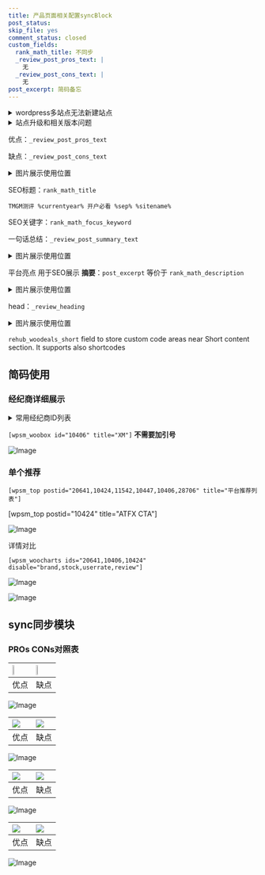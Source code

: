 ```yaml
---
title: 产品页面相关配置syncBlock
post_status: 
skip_file: yes
comment_status: closed
custom_fields:
  rank_math_title: 不同步
  _review_post_pros_text: |
    无
  _review_post_cons_text: |
    无
post_excerpt: 简码备忘
---
```

<details><summary>wordpress多站点无法新建站点</summary>

<li>和报错需要清理cookies一样的原因</li>
<li>wp-config.php里面<code>define( 'SUBDOMAIN_INSTALL', false );//子域名安装</code></li>
<li>新建子站点是用<code>define( 'SUBDOMAIN_INSTALL', true);//子域名安装</code> 完成以后，改成<code>false</code></li>
</details>

<details><summary>站点升级和相关版本问题</summary>

<p>wordpress：5.9.9
woocommerce：7.5.1
出现问题的地方：主题选项里面>><strong>Product layout >>compact style</strong></p>
<p>如何出现没有用过的字段 导致无法保存。先导出配置 然后进行修改，后面再次恢复即可。</p>
<p>出现部分字段无法显示时，需要返回默认布局后，对产品进行保存就好了。</p>
<p></p>
</details>

优点：`_review_post_pros_text`

缺点：`_review_post_cons_text`

<details><summary>图片展示使用位置</summary>

<img src="https://prod-files-secure.s3.us-west-2.amazonaws.com/39ed1227-6d7d-4570-be36-9ccd4a2c4241/f51d3d83-55d4-4bdf-9604-f37ec77ab556/Untitled.png?X-Amz-Algorithm=AWS4-HMAC-SHA256&X-Amz-Content-Sha256=UNSIGNED-PAYLOAD&X-Amz-Credential=ASIAZI2LB4665L4GZEVJ%2F20250714%2Fus-west-2%2Fs3%2Faws4_request&X-Amz-Date=20250714T105520Z&X-Amz-Expires=3600&X-Amz-Security-Token=IQoJb3JpZ2luX2VjEBMaCXVzLXdlc3QtMiJHMEUCIGxhwm%2BHXSI5OOFhXsCUUNcl3aU12oJNAr470t3SSc5xAiEAhzHNZz1NsbK7EfyGxAQ%2BRGZLzIvtk1Kk0pHMluN1gMQq%2FwMILBAAGgw2Mzc0MjMxODM4MDUiDNSW%2BlsOouFYb%2FwJzCrcA1%2BWp6E%2Fx8NJYOKTp%2FPOvtEXptJqysV0q%2B7EyjpQBgyzS5xBg3UKPvhmYF%2FtfV4SMb6A1juaKqgoXD430LX8EFbHWIo2C1gnLbIzJIUsTZ4O5NBwoLLVa5ZA3ASE%2BcER%2BPpTFwdT1qCW7pm5ZV9ftXJAIKwrYWqep0pCaeM4mcdPalm201Gu%2FHIQ2iPBmjGJmM1mG1RrwnUL8TOCrYxEip%2F82%2BqVu8XW0%2FlQdAVhNwzZ6Sy8MSsqnuf0x7jOHHKE05HgQbomfnk260izbKi85N2ticDktd0t9p9Kn5UTRFSSp%2BuPMYJzO23Tcag6qCiWXEawwjw4kxmXm%2BBJeMeytH2YFK%2FjN0R6BgwAGwembfH6ZEVsBU6hmRsIax5CmkBLtRphJHENC8iaFwT1ZNPUqsG9VeMtTD5ZhQTIsWcItzmOHlqNy7Kz6WpThwNCqPp4ugnw4nN4iBLfXGGn%2BKQ499E29Q8W9yCkhqHQ1NE%2BRE662lIPVOuvn3WS3FX2dgFbXEc4XSLzYBhds5AMJsrWPKOiwD8Dm8ijJRmOAmEmAyMBjZonyim9vITNwZvE84LkvsnkoA3bYoFYsPC58Tlv27ax7u%2Fi4E5X6EfU58v9KwApnkAsICWPRO8n%2BQ9IMMy%2F08MGOqUBUtMYbPyxSRciM25opdsnHrcpx0iz2VGBmy%2Fs3mmJA4riwKh8OtmiqrZk1n%2FMEFO92t7yDpeIgcMjZPaMytAnRgHQU%2F1oHHA%2F7IlKnzv1dvRiGXizFGqysCyvLjCzROwysL04je5laJaCsj7q4UN81uU5oKjnZxasN72j0kHQDRozZZKe0qkPQx1VDgPDn9b8l%2BSU%2FYIISUngruzGBR6uLamLW%2BY2&X-Amz-Signature=38b7a035e41ce1ed56c16be614fae7f07dcfea2d26f2dbbec24161b744c6d49c&X-Amz-SignedHeaders=host&x-amz-checksum-mode=ENABLED&x-id=GetObject" alt="Image">
</details>

SEO标题：`rank_math_title`

`TMGM测评 %currentyear% 开户必看 %sep% %sitename%`

SEO关键字：`rank_math_focus_keyword`

一句话总结：`_review_post_summary_text`

<details><summary>图片展示使用位置</summary>

<img src="https://prod-files-secure.s3.us-west-2.amazonaws.com/39ed1227-6d7d-4570-be36-9ccd4a2c4241/4b96a922-296c-4f4e-8630-d1c870cbce01/Untitled.png?X-Amz-Algorithm=AWS4-HMAC-SHA256&X-Amz-Content-Sha256=UNSIGNED-PAYLOAD&X-Amz-Credential=ASIAZI2LB466YWV2ELMP%2F20250714%2Fus-west-2%2Fs3%2Faws4_request&X-Amz-Date=20250714T105520Z&X-Amz-Expires=3600&X-Amz-Security-Token=IQoJb3JpZ2luX2VjEBMaCXVzLXdlc3QtMiJHMEUCICTwDxlkOmGuE1pxOWEliRZCcVB3P99BidFWiFXnp%2BgfAiEA%2FctxvhODAsuGD8e2vI%2BgAhKlDMILdhlYkTgej44keBgq%2FwMILBAAGgw2Mzc0MjMxODM4MDUiDJWrvFGLX1qf4FIxJSrcA3o6Fpzyen52wsQa8IQJ5FBKdVWxKvSFRYenS6HcN2mCxcTQYvh7lFNX%2Bu5MES6AgmxA7EZbwMoaj%2FEAcKIUJTyG7X4Bk5HZycNH7b0UYMwZvp6ivNDB0PkOmHoUNJ6LVYJZVpqyLG0rgciGXtFLsWRY2KT6iyuxbE9zY1Am5kYO21tBeYvtgYkWCdvFZKbBJ9LFt6Jn2UTxEzpRWuHAh9Nk4xYptZEC1Nca3w8EziFnpID4Qu4%2BMBnaWRE0vTV2oh7YCh48bZGGFNHE2%2BTNXZTnArW1x3XRpLnMb%2FhFMn7FmNmnlElZ0fPRKTC0U6Fu7KULVm6lYdH5aMGY3TC0AddYGCshzga4idTp1Ob6LQpuNlQm%2BTzauEt%2Bh19BOX%2Bes7dlBCy1uI04bOWD%2B74kdwLaZvqhYedP5MMSpJCWkEv2ZfyfV6%2Fpb7DNlt1tciC4anmFGC6q7%2B8R2xshYmVpE1fWvw2wo08avyK3GmLZSbYAyXkgNBkCwJX%2B7op2Uyah4BLjzHcKCnEe0WBmTeDdVPE0%2BMHP8Gs3AK2Mz4262hV2LmhcddigNUy9wljDrrcIyhRWajc1SFdx0QqcvBeYMwXSBxzsrShZvLH%2BncStU%2FhIbBpI7ZioulPhSHXEMP2%2B08MGOqUBlojW1tkVhvdzyQ463ds2a8JaZ1k%2BsjHY4tKMyUtr4OwyP3LUJav1hyPTiMWz7a2%2FGvmTAJIrD3m3n7rhybLlyGPn8pWhoTtN7iudSbHh0Z%2Bj2dSe8QTzwnL3fGhYVgALbldVzO15N4qLKWeSVOGpNgeUL9jXRQu3L%2FnEziZfZ5z8aMu8hDwUlrtZXCsJQrU4j1LHx6158Gm6LtJaLXjPpEkrpL2n&X-Amz-Signature=c3de6413dbfe35a655c66bd97c1f97f2da13da25a174f9ea1540e7802aed4be7&X-Amz-SignedHeaders=host&x-amz-checksum-mode=ENABLED&x-id=GetObject" alt="Image">
</details>

平台亮点 用于SEO展示 **摘要**：`post_excerpt`  等价于 `rank_math_description`

<details><summary>图片展示使用位置</summary>

<img src="https://prod-files-secure.s3.us-west-2.amazonaws.com/39ed1227-6d7d-4570-be36-9ccd4a2c4241/1ee11f63-b60a-4dfe-a7a7-d58ff23b5d88/Untitled.png?X-Amz-Algorithm=AWS4-HMAC-SHA256&X-Amz-Content-Sha256=UNSIGNED-PAYLOAD&X-Amz-Credential=ASIAZI2LB4664AW2SGGW%2F20250714%2Fus-west-2%2Fs3%2Faws4_request&X-Amz-Date=20250714T105521Z&X-Amz-Expires=3600&X-Amz-Security-Token=IQoJb3JpZ2luX2VjEBMaCXVzLXdlc3QtMiJHMEUCIE9okXvX4%2BJ0uW6qmRAi%2BZDBZWhpZugIjRdocobdLjRrAiEA%2B5EaiAga5Gk71h4%2F12HERtM5bwOAnOIV0az6sfIKwmoq%2FwMILBAAGgw2Mzc0MjMxODM4MDUiDKyU%2Fgygud%2FD13U9VSrcA5FETPr4gy9t4%2BqVNnGaEhU40cO9xeZKx5kyb%2BKoQxRNJ0Zkced9YAXX9Kge8KlRAUtUltLn%2Fy3QoYz58sopwR8FL4S0RnDL099blM1KPXaMf8x3c9poHQkt3hujwokad5idk%2BHeZ8JEvOoz5dRt%2Fl0ojMavcKjbERe4klzGjVENm%2FUFQzDmZxS7Ic6oVGMAAea%2FiCJ%2FuUFsll574KlN1GoybusgVZgszusN1XyxLTmF3GNT0s9%2FvML9F3QVy3DXroApWJLxttm%2BP7Utt06VpsQD5WOTFr36LhmGchio1C%2FlzEH%2BLoJ8TnEQqttS3qSHd4nnn9B8gh%2BwbXsa%2FicQQUkTlm1GKenTYj3vXt2O9YtCxx29XnDFvfODAOO4VbBjruP2p7JRb23GzpbYvBiTXQrEHlLEFc%2Fz4uXIg4y2AuQF%2FFMmVpCxaK36EY%2FfVn03vkkdR8OSry%2FSFJb4Phsa3l9ONKJZwTVFJ8HwBr2TmmwTGeMzjGNBPZech%2BBpvn%2B8BS%2BQT4I3zfYrBcZnLht0ay7RvDwlem%2FtBOn9OoDdmjCYSon67SEJu0KenozvkupPWibyA9NL5hLpQC2NlpkL2%2F34o%2BPO8wBDg8S3FjAwpEMPIFIHs6RYotm02ZpQMPa%2B08MGOqUBNTB805C5OR51AD4zC%2BwMZkO7ZhWAypt2XJ8sbjDuyuFRkK9kCQY7stOMgj7en%2FbjyCMhinqc%2FD7setvRHiAfDMwnN5UX%2FL27yhVY9ZP3yOCiFyW1D%2FzM3kAhk3L8NDl22Kl9P3cZiEIihi7pyFGfjwg2PO%2B7KD1X%2FACvjxM5UgBoVYB6Na9C%2FxcozGQbZW1zIqkzW%2BCdPk89RlOfAXNXDGEgL3d2&X-Amz-Signature=23ca8d2b914c333a0f290bca4bdbe7c2da52ad65553b94d3443de8cc02ccbc21&X-Amz-SignedHeaders=host&x-amz-checksum-mode=ENABLED&x-id=GetObject" alt="Image">
<img src="https://prod-files-secure.s3.us-west-2.amazonaws.com/39ed1227-6d7d-4570-be36-9ccd4a2c4241/ad4118b5-78d8-4fbe-801e-3b29b5d99c01/Untitled.png?X-Amz-Algorithm=AWS4-HMAC-SHA256&X-Amz-Content-Sha256=UNSIGNED-PAYLOAD&X-Amz-Credential=ASIAZI2LB4664AW2SGGW%2F20250714%2Fus-west-2%2Fs3%2Faws4_request&X-Amz-Date=20250714T105521Z&X-Amz-Expires=3600&X-Amz-Security-Token=IQoJb3JpZ2luX2VjEBMaCXVzLXdlc3QtMiJHMEUCIE9okXvX4%2BJ0uW6qmRAi%2BZDBZWhpZugIjRdocobdLjRrAiEA%2B5EaiAga5Gk71h4%2F12HERtM5bwOAnOIV0az6sfIKwmoq%2FwMILBAAGgw2Mzc0MjMxODM4MDUiDKyU%2Fgygud%2FD13U9VSrcA5FETPr4gy9t4%2BqVNnGaEhU40cO9xeZKx5kyb%2BKoQxRNJ0Zkced9YAXX9Kge8KlRAUtUltLn%2Fy3QoYz58sopwR8FL4S0RnDL099blM1KPXaMf8x3c9poHQkt3hujwokad5idk%2BHeZ8JEvOoz5dRt%2Fl0ojMavcKjbERe4klzGjVENm%2FUFQzDmZxS7Ic6oVGMAAea%2FiCJ%2FuUFsll574KlN1GoybusgVZgszusN1XyxLTmF3GNT0s9%2FvML9F3QVy3DXroApWJLxttm%2BP7Utt06VpsQD5WOTFr36LhmGchio1C%2FlzEH%2BLoJ8TnEQqttS3qSHd4nnn9B8gh%2BwbXsa%2FicQQUkTlm1GKenTYj3vXt2O9YtCxx29XnDFvfODAOO4VbBjruP2p7JRb23GzpbYvBiTXQrEHlLEFc%2Fz4uXIg4y2AuQF%2FFMmVpCxaK36EY%2FfVn03vkkdR8OSry%2FSFJb4Phsa3l9ONKJZwTVFJ8HwBr2TmmwTGeMzjGNBPZech%2BBpvn%2B8BS%2BQT4I3zfYrBcZnLht0ay7RvDwlem%2FtBOn9OoDdmjCYSon67SEJu0KenozvkupPWibyA9NL5hLpQC2NlpkL2%2F34o%2BPO8wBDg8S3FjAwpEMPIFIHs6RYotm02ZpQMPa%2B08MGOqUBNTB805C5OR51AD4zC%2BwMZkO7ZhWAypt2XJ8sbjDuyuFRkK9kCQY7stOMgj7en%2FbjyCMhinqc%2FD7setvRHiAfDMwnN5UX%2FL27yhVY9ZP3yOCiFyW1D%2FzM3kAhk3L8NDl22Kl9P3cZiEIihi7pyFGfjwg2PO%2B7KD1X%2FACvjxM5UgBoVYB6Na9C%2FxcozGQbZW1zIqkzW%2BCdPk89RlOfAXNXDGEgL3d2&X-Amz-Signature=d3bd6485b0be2e642ef2feccf68324b427dbf2526d5628d429461c04f39b9f64&X-Amz-SignedHeaders=host&x-amz-checksum-mode=ENABLED&x-id=GetObject" alt="Image">
<img src="https://prod-files-secure.s3.us-west-2.amazonaws.com/39ed1227-6d7d-4570-be36-9ccd4a2c4241/a38cf7c9-a79c-4b64-9e94-13589fe0758b/Untitled.png?X-Amz-Algorithm=AWS4-HMAC-SHA256&X-Amz-Content-Sha256=UNSIGNED-PAYLOAD&X-Amz-Credential=ASIAZI2LB4664AW2SGGW%2F20250714%2Fus-west-2%2Fs3%2Faws4_request&X-Amz-Date=20250714T105521Z&X-Amz-Expires=3600&X-Amz-Security-Token=IQoJb3JpZ2luX2VjEBMaCXVzLXdlc3QtMiJHMEUCIE9okXvX4%2BJ0uW6qmRAi%2BZDBZWhpZugIjRdocobdLjRrAiEA%2B5EaiAga5Gk71h4%2F12HERtM5bwOAnOIV0az6sfIKwmoq%2FwMILBAAGgw2Mzc0MjMxODM4MDUiDKyU%2Fgygud%2FD13U9VSrcA5FETPr4gy9t4%2BqVNnGaEhU40cO9xeZKx5kyb%2BKoQxRNJ0Zkced9YAXX9Kge8KlRAUtUltLn%2Fy3QoYz58sopwR8FL4S0RnDL099blM1KPXaMf8x3c9poHQkt3hujwokad5idk%2BHeZ8JEvOoz5dRt%2Fl0ojMavcKjbERe4klzGjVENm%2FUFQzDmZxS7Ic6oVGMAAea%2FiCJ%2FuUFsll574KlN1GoybusgVZgszusN1XyxLTmF3GNT0s9%2FvML9F3QVy3DXroApWJLxttm%2BP7Utt06VpsQD5WOTFr36LhmGchio1C%2FlzEH%2BLoJ8TnEQqttS3qSHd4nnn9B8gh%2BwbXsa%2FicQQUkTlm1GKenTYj3vXt2O9YtCxx29XnDFvfODAOO4VbBjruP2p7JRb23GzpbYvBiTXQrEHlLEFc%2Fz4uXIg4y2AuQF%2FFMmVpCxaK36EY%2FfVn03vkkdR8OSry%2FSFJb4Phsa3l9ONKJZwTVFJ8HwBr2TmmwTGeMzjGNBPZech%2BBpvn%2B8BS%2BQT4I3zfYrBcZnLht0ay7RvDwlem%2FtBOn9OoDdmjCYSon67SEJu0KenozvkupPWibyA9NL5hLpQC2NlpkL2%2F34o%2BPO8wBDg8S3FjAwpEMPIFIHs6RYotm02ZpQMPa%2B08MGOqUBNTB805C5OR51AD4zC%2BwMZkO7ZhWAypt2XJ8sbjDuyuFRkK9kCQY7stOMgj7en%2FbjyCMhinqc%2FD7setvRHiAfDMwnN5UX%2FL27yhVY9ZP3yOCiFyW1D%2FzM3kAhk3L8NDl22Kl9P3cZiEIihi7pyFGfjwg2PO%2B7KD1X%2FACvjxM5UgBoVYB6Na9C%2FxcozGQbZW1zIqkzW%2BCdPk89RlOfAXNXDGEgL3d2&X-Amz-Signature=9fded9fc7ccfbc0f9613777e8cb8e6e7a1389350863ab079ae21eaab6abad3db&X-Amz-SignedHeaders=host&x-amz-checksum-mode=ENABLED&x-id=GetObject" alt="Image">
<img src="https://prod-files-secure.s3.us-west-2.amazonaws.com/39ed1227-6d7d-4570-be36-9ccd4a2c4241/7da6fc1e-d2ac-42ae-8c75-cb5749aa18f6/Untitled.png?X-Amz-Algorithm=AWS4-HMAC-SHA256&X-Amz-Content-Sha256=UNSIGNED-PAYLOAD&X-Amz-Credential=ASIAZI2LB4664AW2SGGW%2F20250714%2Fus-west-2%2Fs3%2Faws4_request&X-Amz-Date=20250714T105521Z&X-Amz-Expires=3600&X-Amz-Security-Token=IQoJb3JpZ2luX2VjEBMaCXVzLXdlc3QtMiJHMEUCIE9okXvX4%2BJ0uW6qmRAi%2BZDBZWhpZugIjRdocobdLjRrAiEA%2B5EaiAga5Gk71h4%2F12HERtM5bwOAnOIV0az6sfIKwmoq%2FwMILBAAGgw2Mzc0MjMxODM4MDUiDKyU%2Fgygud%2FD13U9VSrcA5FETPr4gy9t4%2BqVNnGaEhU40cO9xeZKx5kyb%2BKoQxRNJ0Zkced9YAXX9Kge8KlRAUtUltLn%2Fy3QoYz58sopwR8FL4S0RnDL099blM1KPXaMf8x3c9poHQkt3hujwokad5idk%2BHeZ8JEvOoz5dRt%2Fl0ojMavcKjbERe4klzGjVENm%2FUFQzDmZxS7Ic6oVGMAAea%2FiCJ%2FuUFsll574KlN1GoybusgVZgszusN1XyxLTmF3GNT0s9%2FvML9F3QVy3DXroApWJLxttm%2BP7Utt06VpsQD5WOTFr36LhmGchio1C%2FlzEH%2BLoJ8TnEQqttS3qSHd4nnn9B8gh%2BwbXsa%2FicQQUkTlm1GKenTYj3vXt2O9YtCxx29XnDFvfODAOO4VbBjruP2p7JRb23GzpbYvBiTXQrEHlLEFc%2Fz4uXIg4y2AuQF%2FFMmVpCxaK36EY%2FfVn03vkkdR8OSry%2FSFJb4Phsa3l9ONKJZwTVFJ8HwBr2TmmwTGeMzjGNBPZech%2BBpvn%2B8BS%2BQT4I3zfYrBcZnLht0ay7RvDwlem%2FtBOn9OoDdmjCYSon67SEJu0KenozvkupPWibyA9NL5hLpQC2NlpkL2%2F34o%2BPO8wBDg8S3FjAwpEMPIFIHs6RYotm02ZpQMPa%2B08MGOqUBNTB805C5OR51AD4zC%2BwMZkO7ZhWAypt2XJ8sbjDuyuFRkK9kCQY7stOMgj7en%2FbjyCMhinqc%2FD7setvRHiAfDMwnN5UX%2FL27yhVY9ZP3yOCiFyW1D%2FzM3kAhk3L8NDl22Kl9P3cZiEIihi7pyFGfjwg2PO%2B7KD1X%2FACvjxM5UgBoVYB6Na9C%2FxcozGQbZW1zIqkzW%2BCdPk89RlOfAXNXDGEgL3d2&X-Amz-Signature=012da3222cc0a726725aebe47fd83469d1d45417e2f026c1a4644158d1a8d947&X-Amz-SignedHeaders=host&x-amz-checksum-mode=ENABLED&x-id=GetObject" alt="Image">
<img src="https://prod-files-secure.s3.us-west-2.amazonaws.com/39ed1227-6d7d-4570-be36-9ccd4a2c4241/7e97f40a-eaee-47f5-b2f9-475f96808fa7/Untitled.png?X-Amz-Algorithm=AWS4-HMAC-SHA256&X-Amz-Content-Sha256=UNSIGNED-PAYLOAD&X-Amz-Credential=ASIAZI2LB4664AW2SGGW%2F20250714%2Fus-west-2%2Fs3%2Faws4_request&X-Amz-Date=20250714T105521Z&X-Amz-Expires=3600&X-Amz-Security-Token=IQoJb3JpZ2luX2VjEBMaCXVzLXdlc3QtMiJHMEUCIE9okXvX4%2BJ0uW6qmRAi%2BZDBZWhpZugIjRdocobdLjRrAiEA%2B5EaiAga5Gk71h4%2F12HERtM5bwOAnOIV0az6sfIKwmoq%2FwMILBAAGgw2Mzc0MjMxODM4MDUiDKyU%2Fgygud%2FD13U9VSrcA5FETPr4gy9t4%2BqVNnGaEhU40cO9xeZKx5kyb%2BKoQxRNJ0Zkced9YAXX9Kge8KlRAUtUltLn%2Fy3QoYz58sopwR8FL4S0RnDL099blM1KPXaMf8x3c9poHQkt3hujwokad5idk%2BHeZ8JEvOoz5dRt%2Fl0ojMavcKjbERe4klzGjVENm%2FUFQzDmZxS7Ic6oVGMAAea%2FiCJ%2FuUFsll574KlN1GoybusgVZgszusN1XyxLTmF3GNT0s9%2FvML9F3QVy3DXroApWJLxttm%2BP7Utt06VpsQD5WOTFr36LhmGchio1C%2FlzEH%2BLoJ8TnEQqttS3qSHd4nnn9B8gh%2BwbXsa%2FicQQUkTlm1GKenTYj3vXt2O9YtCxx29XnDFvfODAOO4VbBjruP2p7JRb23GzpbYvBiTXQrEHlLEFc%2Fz4uXIg4y2AuQF%2FFMmVpCxaK36EY%2FfVn03vkkdR8OSry%2FSFJb4Phsa3l9ONKJZwTVFJ8HwBr2TmmwTGeMzjGNBPZech%2BBpvn%2B8BS%2BQT4I3zfYrBcZnLht0ay7RvDwlem%2FtBOn9OoDdmjCYSon67SEJu0KenozvkupPWibyA9NL5hLpQC2NlpkL2%2F34o%2BPO8wBDg8S3FjAwpEMPIFIHs6RYotm02ZpQMPa%2B08MGOqUBNTB805C5OR51AD4zC%2BwMZkO7ZhWAypt2XJ8sbjDuyuFRkK9kCQY7stOMgj7en%2FbjyCMhinqc%2FD7setvRHiAfDMwnN5UX%2FL27yhVY9ZP3yOCiFyW1D%2FzM3kAhk3L8NDl22Kl9P3cZiEIihi7pyFGfjwg2PO%2B7KD1X%2FACvjxM5UgBoVYB6Na9C%2FxcozGQbZW1zIqkzW%2BCdPk89RlOfAXNXDGEgL3d2&X-Amz-Signature=33c24efb22c37cf93e109000ec20cd42ea147b780248fc13e1abcf4bb7d55be0&X-Amz-SignedHeaders=host&x-amz-checksum-mode=ENABLED&x-id=GetObject" alt="Image">
</details>

head：`_review_heading`

<details><summary>图片展示使用位置</summary>

<img src="https://prod-files-secure.s3.us-west-2.amazonaws.com/39ed1227-6d7d-4570-be36-9ccd4a2c4241/3a4650ad-9887-415c-889a-edd51fa54f27/Untitled.png?X-Amz-Algorithm=AWS4-HMAC-SHA256&X-Amz-Content-Sha256=UNSIGNED-PAYLOAD&X-Amz-Credential=ASIAZI2LB466QNVA6XMR%2F20250714%2Fus-west-2%2Fs3%2Faws4_request&X-Amz-Date=20250714T105521Z&X-Amz-Expires=3600&X-Amz-Security-Token=IQoJb3JpZ2luX2VjEBMaCXVzLXdlc3QtMiJHMEUCIFP2ieob8dEbk4P1SQQY0ctP45VomgPNJptGoSjfSHaYAiEAl4P1hQKJ1MxMSWQ92%2BYtL%2BScffFoNWBEz2beh9rb71wq%2FwMILBAAGgw2Mzc0MjMxODM4MDUiDPGxbIeVanFYHJixfSrcA2IeZAnCU32cAl%2BRbUzPoWc6LLxpHKvUtJLLYqHjijpl9ZMXFEBNIEWAFatMktxAd8SrhBAzxymMSgk6XnMZjQsihfQQwccpN%2BSuKLgdu3xjzWJTiIhXwsZIShCpbBPmrZFNGje2aGGQRkKOZnnJnMoNq7j6MLAmseFG8hNMtMSe8xMzZPN1v5No%2FWR09oHdRkyjruDQHYyvaWr%2FS%2BQPbj74FuXtfD2ueJYDvltvs5pOti6oqVU%2Br%2F6%2BZRGUWkMXVyE4PA41A8ioUYXTlSrMv%2BqOi4GZ1xRcHHyaOfrmlcS9iUbFjnHgxWTcUmd8jzS12N7G4gNmOT3WTHGZak3ipt3ePRreTq2Vtnh0YoRrhRzKczUiwb%2F5SfCwvF0q9ijwkQeqauBuCgnLOh6Tl%2B9r%2F3DCEqS%2Fblfj1CfYp1cMHZUqveOyGao%2BJkAlpi9jgG6pcfDwlMTcd33Be1Vk3AmwJQOYLYcFV%2FeDWa7AtcM5zcGw5UkJEGVoyLBx3RETEkzh9t9sluRajebJZzUS2P%2BLlVXj9%2F3%2FvRTG0yw2iFjw0Inof0qEIsrlUSHFjzp8NiXL4C6m6SLvL0ajQkjOnF6d8RZe0OHrA5jtgfJAyJzj9rAO55RZnIWHVIWl10ClMIe%2F08MGOqUBeADfM8jOUVJ93jAd6xt4q9YhVo08vXxVBFzkTFDBQKMQo20APYimwovsiZ7uT3CQjqrYYd9sNzkOVA9u9wEWWhEn%2FZJq5NI521T4LkQ8Own%2FattXRZQGjoRk89mVoWEdxCRQyTkpbe5lO%2BLGfsO%2FbacEtcPN5W3nsFfwUW86W4syH1a%2BoPaR5DuI3J2qguw9LQZU2CFlgH91Qiod%2BoSBA2Y0HwUP&X-Amz-Signature=e5ea122391836a0dfd6df3bedc9c5aa729d41ae30a4e9cde20b6a6519f12e443&X-Amz-SignedHeaders=host&x-amz-checksum-mode=ENABLED&x-id=GetObject" alt="Image">
</details>

`rehub_woodeals_short`	field to store custom code areas near Short content section. It supports also shortcodes



## 简码使用

### 经纪商详细展示

<details><summary>常用经纪商ID列表</summary>

<pre><code class="php">嘉盛 ===> 20641  [wpsm_woobox id="20641" title="嘉盛"]
易信easymarkets ===> 11542  [wpsm_woobox id="11542" title="易信easymarkets"]
ATFX外汇 ===> 10424  [wpsm_woobox id="10424" title="ATFX"]
XM ===> 10406  [wpsm_woobox id="10406" title="XM"]
TMGM ===> 29622  [wpsm_woobox id="29622" title="TMGM"]
HYCM ===> 10447  [wpsm_woobox id="10447" title="HYCM"]
fpmarkets澳福外汇 ===> 20639  [wpsm_woobox id="20639" title="fpmarkets澳福外汇"]</code></pre>
</details>

`[wpsm_woobox id="10406" title="XM"]` **不需要加引号**

![Image](https://prod-files-secure.s3.us-west-2.amazonaws.com/39ed1227-6d7d-4570-be36-9ccd4a2c4241/4f898f9d-0fa7-4e43-acd3-ac6bc7be575a/Untitled.png?X-Amz-Algorithm=AWS4-HMAC-SHA256&X-Amz-Content-Sha256=UNSIGNED-PAYLOAD&X-Amz-Credential=ASIAZI2LB466XAU4HD5G%2F20250714%2Fus-west-2%2Fs3%2Faws4_request&X-Amz-Date=20250714T105518Z&X-Amz-Expires=3600&X-Amz-Security-Token=IQoJb3JpZ2luX2VjEBMaCXVzLXdlc3QtMiJGMEQCIC6GV7NPW12LVxem8YWwMP1fptiIIpEXfWWE8QqLD0Y%2FAiA3E%2FonP%2Fs2N6pLrZak38Bc3kkC4%2FdF8qelZ66eBQ66bCr%2FAwgsEAAaDDYzNzQyMzE4MzgwNSIM%2FKLOGpdAS1A9n%2BiYKtwD48Tq5gv3pgddc%2BtaOipqVOralHbQW3ot5tKSUifAP0%2FfpNTt3HJwjw5ByEzg7cj42m6okip2%2BFzYp%2FSlMbpTBDSGeqc6eAjkSO66cWasukOLd4dQ%2F1f1KvpDztxPpO4TWbScoNYcB22MdOQk8qX0hnP2If1JLTyn3K%2BZ6BcOXyjjJJiNBdjI7USXfd%2BCE%2FXSmOLrky3bCEs0OqSR92GZDZuj96s8%2BYexlpYFT3qpL8u81X5Y%2FCK%2F3kQKI0W%2Ff173KesWbnPretRE9GhskT6N8P8D91J1eyj2xXyld7bYc021%2FDM8hra%2BfVALkF3UmXPOw07Jwu1%2BedWfZjfIvvv%2FlvFtRxKrKvpSU%2BfpA4QEWGPz947DPVKtKdMdsdCJ1lOblfDQBjwTt86aoY%2FNmcZcywfg6bVY7DdysumYaD1TWsrCxg%2BYj76f5sKtPFYq7Vnj8JFo7T84pnlYx%2B636DjeaK8qp6tJrfomKuLg8hyygnR%2Fwy3IS9Lglfta4vBXQve4tZ1%2BIexo73pZ667nv4EDra8FSfXdX1toGL5vtE51hAh%2Ff3bioSfedHK9RS2xBvJszAneBSZGUctTRSSM2BZaJ8ycSDqLTgmQlAsE17uF0eRI2mqUBime8LQt85MwiL%2FTwwY6pgH26xrVh3QEyfDbKsb1JzmaFEQVp73fFmx7W9nTDUnTdTggqOVZQbNGDiF9fxU3qlATpmJjA8YTraXuOosnxjMgwfPpgIF4eY93W6z3%2FAwl1UcLPnGX3KJt7d5n45PRqC9f8QmtgL4xD%2FqktjrfRlPOCPR5wPAg6oYw1OrlhxgUVmXsHkpSasFtvzeXa6kFLP6aHOFkzirJeGc4SZDqVV2HSJFoVobM&X-Amz-Signature=fa702f922fe80d6b753e74027bcc3b2cce8ed67a0901d7ec2458bfa8a1791953&X-Amz-SignedHeaders=host&x-amz-checksum-mode=ENABLED&x-id=GetObject)

### 单个推荐
`[wpsm_top postid="20641,10424,11542,10447,10406,28706" title="平台推荐列表"]`

[wpsm_top postid="10424" title="ATFX CTA"]

![Image](https://prod-files-secure.s3.us-west-2.amazonaws.com/39ed1227-6d7d-4570-be36-9ccd4a2c4241/5ac620dc-51a8-48b6-b55d-91f47299193c/Untitled.png?X-Amz-Algorithm=AWS4-HMAC-SHA256&X-Amz-Content-Sha256=UNSIGNED-PAYLOAD&X-Amz-Credential=ASIAZI2LB466XAU4HD5G%2F20250714%2Fus-west-2%2Fs3%2Faws4_request&X-Amz-Date=20250714T105518Z&X-Amz-Expires=3600&X-Amz-Security-Token=IQoJb3JpZ2luX2VjEBMaCXVzLXdlc3QtMiJGMEQCIC6GV7NPW12LVxem8YWwMP1fptiIIpEXfWWE8QqLD0Y%2FAiA3E%2FonP%2Fs2N6pLrZak38Bc3kkC4%2FdF8qelZ66eBQ66bCr%2FAwgsEAAaDDYzNzQyMzE4MzgwNSIM%2FKLOGpdAS1A9n%2BiYKtwD48Tq5gv3pgddc%2BtaOipqVOralHbQW3ot5tKSUifAP0%2FfpNTt3HJwjw5ByEzg7cj42m6okip2%2BFzYp%2FSlMbpTBDSGeqc6eAjkSO66cWasukOLd4dQ%2F1f1KvpDztxPpO4TWbScoNYcB22MdOQk8qX0hnP2If1JLTyn3K%2BZ6BcOXyjjJJiNBdjI7USXfd%2BCE%2FXSmOLrky3bCEs0OqSR92GZDZuj96s8%2BYexlpYFT3qpL8u81X5Y%2FCK%2F3kQKI0W%2Ff173KesWbnPretRE9GhskT6N8P8D91J1eyj2xXyld7bYc021%2FDM8hra%2BfVALkF3UmXPOw07Jwu1%2BedWfZjfIvvv%2FlvFtRxKrKvpSU%2BfpA4QEWGPz947DPVKtKdMdsdCJ1lOblfDQBjwTt86aoY%2FNmcZcywfg6bVY7DdysumYaD1TWsrCxg%2BYj76f5sKtPFYq7Vnj8JFo7T84pnlYx%2B636DjeaK8qp6tJrfomKuLg8hyygnR%2Fwy3IS9Lglfta4vBXQve4tZ1%2BIexo73pZ667nv4EDra8FSfXdX1toGL5vtE51hAh%2Ff3bioSfedHK9RS2xBvJszAneBSZGUctTRSSM2BZaJ8ycSDqLTgmQlAsE17uF0eRI2mqUBime8LQt85MwiL%2FTwwY6pgH26xrVh3QEyfDbKsb1JzmaFEQVp73fFmx7W9nTDUnTdTggqOVZQbNGDiF9fxU3qlATpmJjA8YTraXuOosnxjMgwfPpgIF4eY93W6z3%2FAwl1UcLPnGX3KJt7d5n45PRqC9f8QmtgL4xD%2FqktjrfRlPOCPR5wPAg6oYw1OrlhxgUVmXsHkpSasFtvzeXa6kFLP6aHOFkzirJeGc4SZDqVV2HSJFoVobM&X-Amz-Signature=143763c639f63f2b508fe75a7539c73f07f4603ee11c516f93e666c0dc05fa6d&X-Amz-SignedHeaders=host&x-amz-checksum-mode=ENABLED&x-id=GetObject)

详情对比

`[wpsm_woocharts ids="20641,10406,10424" disable="brand,stock,userrate,review"]`

![Image](https://prod-files-secure.s3.us-west-2.amazonaws.com/39ed1227-6d7d-4570-be36-9ccd4a2c4241/bf3ba45f-b9f3-4295-8aef-b4a495fd25f4/Untitled.png?X-Amz-Algorithm=AWS4-HMAC-SHA256&X-Amz-Content-Sha256=UNSIGNED-PAYLOAD&X-Amz-Credential=ASIAZI2LB466XAU4HD5G%2F20250714%2Fus-west-2%2Fs3%2Faws4_request&X-Amz-Date=20250714T105518Z&X-Amz-Expires=3600&X-Amz-Security-Token=IQoJb3JpZ2luX2VjEBMaCXVzLXdlc3QtMiJGMEQCIC6GV7NPW12LVxem8YWwMP1fptiIIpEXfWWE8QqLD0Y%2FAiA3E%2FonP%2Fs2N6pLrZak38Bc3kkC4%2FdF8qelZ66eBQ66bCr%2FAwgsEAAaDDYzNzQyMzE4MzgwNSIM%2FKLOGpdAS1A9n%2BiYKtwD48Tq5gv3pgddc%2BtaOipqVOralHbQW3ot5tKSUifAP0%2FfpNTt3HJwjw5ByEzg7cj42m6okip2%2BFzYp%2FSlMbpTBDSGeqc6eAjkSO66cWasukOLd4dQ%2F1f1KvpDztxPpO4TWbScoNYcB22MdOQk8qX0hnP2If1JLTyn3K%2BZ6BcOXyjjJJiNBdjI7USXfd%2BCE%2FXSmOLrky3bCEs0OqSR92GZDZuj96s8%2BYexlpYFT3qpL8u81X5Y%2FCK%2F3kQKI0W%2Ff173KesWbnPretRE9GhskT6N8P8D91J1eyj2xXyld7bYc021%2FDM8hra%2BfVALkF3UmXPOw07Jwu1%2BedWfZjfIvvv%2FlvFtRxKrKvpSU%2BfpA4QEWGPz947DPVKtKdMdsdCJ1lOblfDQBjwTt86aoY%2FNmcZcywfg6bVY7DdysumYaD1TWsrCxg%2BYj76f5sKtPFYq7Vnj8JFo7T84pnlYx%2B636DjeaK8qp6tJrfomKuLg8hyygnR%2Fwy3IS9Lglfta4vBXQve4tZ1%2BIexo73pZ667nv4EDra8FSfXdX1toGL5vtE51hAh%2Ff3bioSfedHK9RS2xBvJszAneBSZGUctTRSSM2BZaJ8ycSDqLTgmQlAsE17uF0eRI2mqUBime8LQt85MwiL%2FTwwY6pgH26xrVh3QEyfDbKsb1JzmaFEQVp73fFmx7W9nTDUnTdTggqOVZQbNGDiF9fxU3qlATpmJjA8YTraXuOosnxjMgwfPpgIF4eY93W6z3%2FAwl1UcLPnGX3KJt7d5n45PRqC9f8QmtgL4xD%2FqktjrfRlPOCPR5wPAg6oYw1OrlhxgUVmXsHkpSasFtvzeXa6kFLP6aHOFkzirJeGc4SZDqVV2HSJFoVobM&X-Amz-Signature=a98243dc61a6d355abfeb96232d77f274a9e174d8a8af9b6d1337f8b2ad32d6d&X-Amz-SignedHeaders=host&x-amz-checksum-mode=ENABLED&x-id=GetObject)

![Image](https://prod-files-secure.s3.us-west-2.amazonaws.com/39ed1227-6d7d-4570-be36-9ccd4a2c4241/30bc56ef-f383-4b48-9768-2ebc9e436ec0/Untitled.png?X-Amz-Algorithm=AWS4-HMAC-SHA256&X-Amz-Content-Sha256=UNSIGNED-PAYLOAD&X-Amz-Credential=ASIAZI2LB466XAU4HD5G%2F20250714%2Fus-west-2%2Fs3%2Faws4_request&X-Amz-Date=20250714T105518Z&X-Amz-Expires=3600&X-Amz-Security-Token=IQoJb3JpZ2luX2VjEBMaCXVzLXdlc3QtMiJGMEQCIC6GV7NPW12LVxem8YWwMP1fptiIIpEXfWWE8QqLD0Y%2FAiA3E%2FonP%2Fs2N6pLrZak38Bc3kkC4%2FdF8qelZ66eBQ66bCr%2FAwgsEAAaDDYzNzQyMzE4MzgwNSIM%2FKLOGpdAS1A9n%2BiYKtwD48Tq5gv3pgddc%2BtaOipqVOralHbQW3ot5tKSUifAP0%2FfpNTt3HJwjw5ByEzg7cj42m6okip2%2BFzYp%2FSlMbpTBDSGeqc6eAjkSO66cWasukOLd4dQ%2F1f1KvpDztxPpO4TWbScoNYcB22MdOQk8qX0hnP2If1JLTyn3K%2BZ6BcOXyjjJJiNBdjI7USXfd%2BCE%2FXSmOLrky3bCEs0OqSR92GZDZuj96s8%2BYexlpYFT3qpL8u81X5Y%2FCK%2F3kQKI0W%2Ff173KesWbnPretRE9GhskT6N8P8D91J1eyj2xXyld7bYc021%2FDM8hra%2BfVALkF3UmXPOw07Jwu1%2BedWfZjfIvvv%2FlvFtRxKrKvpSU%2BfpA4QEWGPz947DPVKtKdMdsdCJ1lOblfDQBjwTt86aoY%2FNmcZcywfg6bVY7DdysumYaD1TWsrCxg%2BYj76f5sKtPFYq7Vnj8JFo7T84pnlYx%2B636DjeaK8qp6tJrfomKuLg8hyygnR%2Fwy3IS9Lglfta4vBXQve4tZ1%2BIexo73pZ667nv4EDra8FSfXdX1toGL5vtE51hAh%2Ff3bioSfedHK9RS2xBvJszAneBSZGUctTRSSM2BZaJ8ycSDqLTgmQlAsE17uF0eRI2mqUBime8LQt85MwiL%2FTwwY6pgH26xrVh3QEyfDbKsb1JzmaFEQVp73fFmx7W9nTDUnTdTggqOVZQbNGDiF9fxU3qlATpmJjA8YTraXuOosnxjMgwfPpgIF4eY93W6z3%2FAwl1UcLPnGX3KJt7d5n45PRqC9f8QmtgL4xD%2FqktjrfRlPOCPR5wPAg6oYw1OrlhxgUVmXsHkpSasFtvzeXa6kFLP6aHOFkzirJeGc4SZDqVV2HSJFoVobM&X-Amz-Signature=aff010973342dd826aac780c6c31ee95f7cb9cdeddb3123e0b5fd8ac11f7ae44&X-Amz-SignedHeaders=host&x-amz-checksum-mode=ENABLED&x-id=GetObject)

## sync同步模块

### PROs CONs对照表

| <img src="https://cdn.ifttt.fun/gh/jarlin8/OSS@main/icons/customize/pros.svg" height="auto" width="37.3%"> | <img src="https://cdn.ifttt.fun/gh/jarlin8/OSS@main/icons/customize/cons.svg" height="auto" width="28.8%"> |
| :--- | :--- |
| 优点 | 缺点 |

![Image](https://prod-files-secure.s3.us-west-2.amazonaws.com/39ed1227-6d7d-4570-be36-9ccd4a2c4241/8742b755-dfb5-4004-9a5f-d6e561664bd8/Untitled.png?X-Amz-Algorithm=AWS4-HMAC-SHA256&X-Amz-Content-Sha256=UNSIGNED-PAYLOAD&X-Amz-Credential=ASIAZI2LB466XAU4HD5G%2F20250714%2Fus-west-2%2Fs3%2Faws4_request&X-Amz-Date=20250714T105518Z&X-Amz-Expires=3600&X-Amz-Security-Token=IQoJb3JpZ2luX2VjEBMaCXVzLXdlc3QtMiJGMEQCIC6GV7NPW12LVxem8YWwMP1fptiIIpEXfWWE8QqLD0Y%2FAiA3E%2FonP%2Fs2N6pLrZak38Bc3kkC4%2FdF8qelZ66eBQ66bCr%2FAwgsEAAaDDYzNzQyMzE4MzgwNSIM%2FKLOGpdAS1A9n%2BiYKtwD48Tq5gv3pgddc%2BtaOipqVOralHbQW3ot5tKSUifAP0%2FfpNTt3HJwjw5ByEzg7cj42m6okip2%2BFzYp%2FSlMbpTBDSGeqc6eAjkSO66cWasukOLd4dQ%2F1f1KvpDztxPpO4TWbScoNYcB22MdOQk8qX0hnP2If1JLTyn3K%2BZ6BcOXyjjJJiNBdjI7USXfd%2BCE%2FXSmOLrky3bCEs0OqSR92GZDZuj96s8%2BYexlpYFT3qpL8u81X5Y%2FCK%2F3kQKI0W%2Ff173KesWbnPretRE9GhskT6N8P8D91J1eyj2xXyld7bYc021%2FDM8hra%2BfVALkF3UmXPOw07Jwu1%2BedWfZjfIvvv%2FlvFtRxKrKvpSU%2BfpA4QEWGPz947DPVKtKdMdsdCJ1lOblfDQBjwTt86aoY%2FNmcZcywfg6bVY7DdysumYaD1TWsrCxg%2BYj76f5sKtPFYq7Vnj8JFo7T84pnlYx%2B636DjeaK8qp6tJrfomKuLg8hyygnR%2Fwy3IS9Lglfta4vBXQve4tZ1%2BIexo73pZ667nv4EDra8FSfXdX1toGL5vtE51hAh%2Ff3bioSfedHK9RS2xBvJszAneBSZGUctTRSSM2BZaJ8ycSDqLTgmQlAsE17uF0eRI2mqUBime8LQt85MwiL%2FTwwY6pgH26xrVh3QEyfDbKsb1JzmaFEQVp73fFmx7W9nTDUnTdTggqOVZQbNGDiF9fxU3qlATpmJjA8YTraXuOosnxjMgwfPpgIF4eY93W6z3%2FAwl1UcLPnGX3KJt7d5n45PRqC9f8QmtgL4xD%2FqktjrfRlPOCPR5wPAg6oYw1OrlhxgUVmXsHkpSasFtvzeXa6kFLP6aHOFkzirJeGc4SZDqVV2HSJFoVobM&X-Amz-Signature=851b65e4c18c8a99fbddf083d2799637fab48400d4624224069d97ff5e6ff32c&X-Amz-SignedHeaders=host&x-amz-checksum-mode=ENABLED&x-id=GetObject)

| <img src="https://cdn.ifttt.fun/gh/jarlin8/OSS@main/icons/customize/pros1.svg" height="auto"> | <img src="https://cdn.ifttt.fun/gh/jarlin8/OSS@main/icons/customize/cons1.svg" height="auto"> |
| :--- | :--- |
| 优点 | 缺点 |

![Image](https://prod-files-secure.s3.us-west-2.amazonaws.com/39ed1227-6d7d-4570-be36-9ccd4a2c4241/806358f8-c9c4-4e17-bb35-c6c76a5397a5/Untitled.png?X-Amz-Algorithm=AWS4-HMAC-SHA256&X-Amz-Content-Sha256=UNSIGNED-PAYLOAD&X-Amz-Credential=ASIAZI2LB466XAU4HD5G%2F20250714%2Fus-west-2%2Fs3%2Faws4_request&X-Amz-Date=20250714T105518Z&X-Amz-Expires=3600&X-Amz-Security-Token=IQoJb3JpZ2luX2VjEBMaCXVzLXdlc3QtMiJGMEQCIC6GV7NPW12LVxem8YWwMP1fptiIIpEXfWWE8QqLD0Y%2FAiA3E%2FonP%2Fs2N6pLrZak38Bc3kkC4%2FdF8qelZ66eBQ66bCr%2FAwgsEAAaDDYzNzQyMzE4MzgwNSIM%2FKLOGpdAS1A9n%2BiYKtwD48Tq5gv3pgddc%2BtaOipqVOralHbQW3ot5tKSUifAP0%2FfpNTt3HJwjw5ByEzg7cj42m6okip2%2BFzYp%2FSlMbpTBDSGeqc6eAjkSO66cWasukOLd4dQ%2F1f1KvpDztxPpO4TWbScoNYcB22MdOQk8qX0hnP2If1JLTyn3K%2BZ6BcOXyjjJJiNBdjI7USXfd%2BCE%2FXSmOLrky3bCEs0OqSR92GZDZuj96s8%2BYexlpYFT3qpL8u81X5Y%2FCK%2F3kQKI0W%2Ff173KesWbnPretRE9GhskT6N8P8D91J1eyj2xXyld7bYc021%2FDM8hra%2BfVALkF3UmXPOw07Jwu1%2BedWfZjfIvvv%2FlvFtRxKrKvpSU%2BfpA4QEWGPz947DPVKtKdMdsdCJ1lOblfDQBjwTt86aoY%2FNmcZcywfg6bVY7DdysumYaD1TWsrCxg%2BYj76f5sKtPFYq7Vnj8JFo7T84pnlYx%2B636DjeaK8qp6tJrfomKuLg8hyygnR%2Fwy3IS9Lglfta4vBXQve4tZ1%2BIexo73pZ667nv4EDra8FSfXdX1toGL5vtE51hAh%2Ff3bioSfedHK9RS2xBvJszAneBSZGUctTRSSM2BZaJ8ycSDqLTgmQlAsE17uF0eRI2mqUBime8LQt85MwiL%2FTwwY6pgH26xrVh3QEyfDbKsb1JzmaFEQVp73fFmx7W9nTDUnTdTggqOVZQbNGDiF9fxU3qlATpmJjA8YTraXuOosnxjMgwfPpgIF4eY93W6z3%2FAwl1UcLPnGX3KJt7d5n45PRqC9f8QmtgL4xD%2FqktjrfRlPOCPR5wPAg6oYw1OrlhxgUVmXsHkpSasFtvzeXa6kFLP6aHOFkzirJeGc4SZDqVV2HSJFoVobM&X-Amz-Signature=a1900820d0c62f2ea85e4b5f565730cddf4497d3629679e029033f99cdb79e1b&X-Amz-SignedHeaders=host&x-amz-checksum-mode=ENABLED&x-id=GetObject)

| <img src="https://cdn.ifttt.fun/gh/jarlin8/OSS@main/icons/customize/pros2.svg" height="auto"> | <img src="https://cdn.ifttt.fun/gh/jarlin8/OSS@main/icons/customize/cons2.svg" height="auto"> |
| :--- | :--- |
| 优点 | 缺点 |

![Image](https://prod-files-secure.s3.us-west-2.amazonaws.com/39ed1227-6d7d-4570-be36-9ccd4a2c4241/a9245ec9-70dd-4005-b534-0d54315fc5f3/Untitled.png?X-Amz-Algorithm=AWS4-HMAC-SHA256&X-Amz-Content-Sha256=UNSIGNED-PAYLOAD&X-Amz-Credential=ASIAZI2LB466XAU4HD5G%2F20250714%2Fus-west-2%2Fs3%2Faws4_request&X-Amz-Date=20250714T105518Z&X-Amz-Expires=3600&X-Amz-Security-Token=IQoJb3JpZ2luX2VjEBMaCXVzLXdlc3QtMiJGMEQCIC6GV7NPW12LVxem8YWwMP1fptiIIpEXfWWE8QqLD0Y%2FAiA3E%2FonP%2Fs2N6pLrZak38Bc3kkC4%2FdF8qelZ66eBQ66bCr%2FAwgsEAAaDDYzNzQyMzE4MzgwNSIM%2FKLOGpdAS1A9n%2BiYKtwD48Tq5gv3pgddc%2BtaOipqVOralHbQW3ot5tKSUifAP0%2FfpNTt3HJwjw5ByEzg7cj42m6okip2%2BFzYp%2FSlMbpTBDSGeqc6eAjkSO66cWasukOLd4dQ%2F1f1KvpDztxPpO4TWbScoNYcB22MdOQk8qX0hnP2If1JLTyn3K%2BZ6BcOXyjjJJiNBdjI7USXfd%2BCE%2FXSmOLrky3bCEs0OqSR92GZDZuj96s8%2BYexlpYFT3qpL8u81X5Y%2FCK%2F3kQKI0W%2Ff173KesWbnPretRE9GhskT6N8P8D91J1eyj2xXyld7bYc021%2FDM8hra%2BfVALkF3UmXPOw07Jwu1%2BedWfZjfIvvv%2FlvFtRxKrKvpSU%2BfpA4QEWGPz947DPVKtKdMdsdCJ1lOblfDQBjwTt86aoY%2FNmcZcywfg6bVY7DdysumYaD1TWsrCxg%2BYj76f5sKtPFYq7Vnj8JFo7T84pnlYx%2B636DjeaK8qp6tJrfomKuLg8hyygnR%2Fwy3IS9Lglfta4vBXQve4tZ1%2BIexo73pZ667nv4EDra8FSfXdX1toGL5vtE51hAh%2Ff3bioSfedHK9RS2xBvJszAneBSZGUctTRSSM2BZaJ8ycSDqLTgmQlAsE17uF0eRI2mqUBime8LQt85MwiL%2FTwwY6pgH26xrVh3QEyfDbKsb1JzmaFEQVp73fFmx7W9nTDUnTdTggqOVZQbNGDiF9fxU3qlATpmJjA8YTraXuOosnxjMgwfPpgIF4eY93W6z3%2FAwl1UcLPnGX3KJt7d5n45PRqC9f8QmtgL4xD%2FqktjrfRlPOCPR5wPAg6oYw1OrlhxgUVmXsHkpSasFtvzeXa6kFLP6aHOFkzirJeGc4SZDqVV2HSJFoVobM&X-Amz-Signature=82b777455aef18fe2209691c4c1e7da1d1c28fbeb1d284d1079e2c55c695ade4&X-Amz-SignedHeaders=host&x-amz-checksum-mode=ENABLED&x-id=GetObject)

| <img src="https://cdn.ifttt.fun/gh/jarlin8/OSS@main/icons/customize/pros3.svg" height="auto"> | <img src="https://cdn.ifttt.fun/gh/jarlin8/OSS@main/icons/customize/cons3.svg" height="auto"> |
| :--- | :--- |
| 优点 | 缺点 |

![Image](https://prod-files-secure.s3.us-west-2.amazonaws.com/39ed1227-6d7d-4570-be36-9ccd4a2c4241/e1e580a2-2e5c-4780-9ff4-19c318fc2284/Untitled.png?X-Amz-Algorithm=AWS4-HMAC-SHA256&X-Amz-Content-Sha256=UNSIGNED-PAYLOAD&X-Amz-Credential=ASIAZI2LB466XAU4HD5G%2F20250714%2Fus-west-2%2Fs3%2Faws4_request&X-Amz-Date=20250714T105518Z&X-Amz-Expires=3600&X-Amz-Security-Token=IQoJb3JpZ2luX2VjEBMaCXVzLXdlc3QtMiJGMEQCIC6GV7NPW12LVxem8YWwMP1fptiIIpEXfWWE8QqLD0Y%2FAiA3E%2FonP%2Fs2N6pLrZak38Bc3kkC4%2FdF8qelZ66eBQ66bCr%2FAwgsEAAaDDYzNzQyMzE4MzgwNSIM%2FKLOGpdAS1A9n%2BiYKtwD48Tq5gv3pgddc%2BtaOipqVOralHbQW3ot5tKSUifAP0%2FfpNTt3HJwjw5ByEzg7cj42m6okip2%2BFzYp%2FSlMbpTBDSGeqc6eAjkSO66cWasukOLd4dQ%2F1f1KvpDztxPpO4TWbScoNYcB22MdOQk8qX0hnP2If1JLTyn3K%2BZ6BcOXyjjJJiNBdjI7USXfd%2BCE%2FXSmOLrky3bCEs0OqSR92GZDZuj96s8%2BYexlpYFT3qpL8u81X5Y%2FCK%2F3kQKI0W%2Ff173KesWbnPretRE9GhskT6N8P8D91J1eyj2xXyld7bYc021%2FDM8hra%2BfVALkF3UmXPOw07Jwu1%2BedWfZjfIvvv%2FlvFtRxKrKvpSU%2BfpA4QEWGPz947DPVKtKdMdsdCJ1lOblfDQBjwTt86aoY%2FNmcZcywfg6bVY7DdysumYaD1TWsrCxg%2BYj76f5sKtPFYq7Vnj8JFo7T84pnlYx%2B636DjeaK8qp6tJrfomKuLg8hyygnR%2Fwy3IS9Lglfta4vBXQve4tZ1%2BIexo73pZ667nv4EDra8FSfXdX1toGL5vtE51hAh%2Ff3bioSfedHK9RS2xBvJszAneBSZGUctTRSSM2BZaJ8ycSDqLTgmQlAsE17uF0eRI2mqUBime8LQt85MwiL%2FTwwY6pgH26xrVh3QEyfDbKsb1JzmaFEQVp73fFmx7W9nTDUnTdTggqOVZQbNGDiF9fxU3qlATpmJjA8YTraXuOosnxjMgwfPpgIF4eY93W6z3%2FAwl1UcLPnGX3KJt7d5n45PRqC9f8QmtgL4xD%2FqktjrfRlPOCPR5wPAg6oYw1OrlhxgUVmXsHkpSasFtvzeXa6kFLP6aHOFkzirJeGc4SZDqVV2HSJFoVobM&X-Amz-Signature=8ad43b768c43e5ab5782e822636069b0d4d0891e6731a6180822dab807f9516f&X-Amz-SignedHeaders=host&x-amz-checksum-mode=ENABLED&x-id=GetObject)